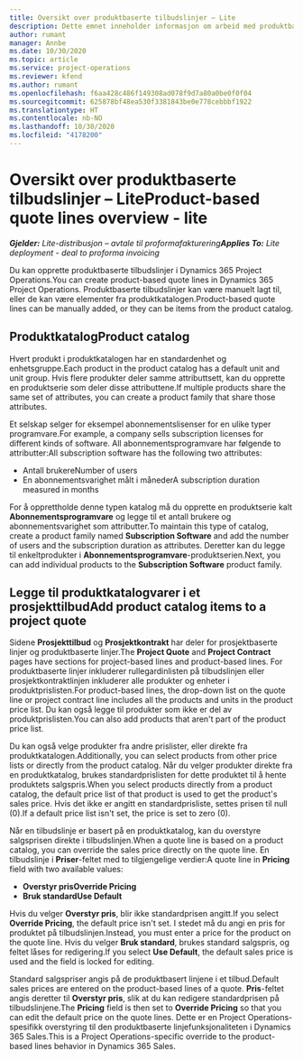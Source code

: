 ```yaml
---
title: Oversikt over produktbaserte tilbudslinjer – Lite
description: Dette emnet inneholder informasjon om arbeid med produktbaserte tilbudslinjer.
author: rumant
manager: Annbe
ms.date: 10/30/2020
ms.topic: article
ms.service: project-operations
ms.reviewer: kfend
ms.author: rumant
ms.openlocfilehash: f6aa428c486f149308ad078f9d7a80a0be0f0f04
ms.sourcegitcommit: 625878bf48ea530f3381843be0e778cebbbf1922
ms.translationtype: HT
ms.contentlocale: nb-NO
ms.lasthandoff: 10/30/2020
ms.locfileid: "4178200"
---
```

# <a name="product-based-quote-lines-overview---lite"></a><span data-ttu-id="78afd-103">Oversikt over produktbaserte tilbudslinjer – Lite</span><span class="sxs-lookup"><span data-stu-id="78afd-103">Product-based quote lines overview - lite</span></span>

<span data-ttu-id="78afd-104">_**Gjelder:** Lite-distribusjon – avtale til proformafakturering_</span><span class="sxs-lookup"><span data-stu-id="78afd-104">_**Applies To:** Lite deployment - deal to proforma invoicing_</span></span>

<span data-ttu-id="78afd-105">Du kan opprette produktbaserte tilbudslinjer i Dynamics 365 Project Operations.</span><span class="sxs-lookup"><span data-stu-id="78afd-105">You can create product-based quote lines in Dynamics 365 Project Operations.</span></span> <span data-ttu-id="78afd-106">Produktbaserte tilbudslinjer kan være manuelt lagt til, eller de kan være elementer fra produktkatalogen.</span><span class="sxs-lookup"><span data-stu-id="78afd-106">Product-based quote lines can be manually added, or they can be items from the product catalog.</span></span>

## <a name="product-catalog"></a><span data-ttu-id="78afd-107">Produktkatalog</span><span class="sxs-lookup"><span data-stu-id="78afd-107">Product catalog</span></span>

<span data-ttu-id="78afd-108">Hvert produkt i produktkatalogen har en standardenhet og enhetsgruppe.</span><span class="sxs-lookup"><span data-stu-id="78afd-108">Each product in the product catalog has a default unit and unit group.</span></span> <span data-ttu-id="78afd-109">Hvis flere produkter deler samme attributtsett, kan du opprette en produktserie som deler disse attributtene.</span><span class="sxs-lookup"><span data-stu-id="78afd-109">If multiple products share the same set of attributes, you can create a product family that share those attributes.</span></span> 

<span data-ttu-id="78afd-110">Et selskap selger for eksempel abonnementslisenser for en ulike typer programvare.</span><span class="sxs-lookup"><span data-stu-id="78afd-110">For example, a company sells subscription licenses for different kinds of software.</span></span> <span data-ttu-id="78afd-111">All abonnementsprogramvare har følgende to attributter:</span><span class="sxs-lookup"><span data-stu-id="78afd-111">All subscription software has the following two attributes:</span></span>

- <span data-ttu-id="78afd-112">Antall brukere</span><span class="sxs-lookup"><span data-stu-id="78afd-112">Number of users</span></span>
- <span data-ttu-id="78afd-113">En abonnementsvarighet målt i måneder</span><span class="sxs-lookup"><span data-stu-id="78afd-113">A subscription duration measured in months</span></span>

<span data-ttu-id="78afd-114">For å opprettholde denne typen katalog må du opprette en produktserie kalt **Abonnementsprogramvare** og legge til et antall brukere og abonnementsvarighet som attributter.</span><span class="sxs-lookup"><span data-stu-id="78afd-114">To maintain this type of catalog, create a product family named **Subscription Software** and add the number of users and the subscription duration as attributes.</span></span> <span data-ttu-id="78afd-115">Deretter kan du legge til enkeltprodukter i **Abonnementsprogramvare**-produktserien.</span><span class="sxs-lookup"><span data-stu-id="78afd-115">Next, you can add individual products to the **Subscription Software** product family.</span></span>

## <a name="add-product-catalog-items-to-a-project-quote"></a><span data-ttu-id="78afd-116">Legge til produktkatalogvarer i et prosjekttilbud</span><span class="sxs-lookup"><span data-stu-id="78afd-116">Add product catalog items to a project quote</span></span>

<span data-ttu-id="78afd-117">Sidene **Prosjekttilbud** og **Prosjektkontrakt** har deler for prosjektbaserte linjer og produktbaserte linjer.</span><span class="sxs-lookup"><span data-stu-id="78afd-117">The **Project Quote** and **Project Contract** pages have sections for project-based lines and product-based lines.</span></span> <span data-ttu-id="78afd-118">For produktbaserte linjer inkluderer rullegardinlisten på tilbudslinjen eller prosjektkontraktlinjen inkluderer alle produkter og enheter i produktprislisten.</span><span class="sxs-lookup"><span data-stu-id="78afd-118">For product-based lines, the drop-down list on the quote line or project contract line includes all the products and units in the product price list.</span></span> <span data-ttu-id="78afd-119">Du kan også legge til produkter som ikke er del av produktprislisten.</span><span class="sxs-lookup"><span data-stu-id="78afd-119">You can also add products that aren't part of the product price list.</span></span>

<span data-ttu-id="78afd-120">Du kan også velge produkter fra andre prislister, eller direkte fra produktkatalogen.</span><span class="sxs-lookup"><span data-stu-id="78afd-120">Additionally, you can select products from other price lists or directly from the product catalog.</span></span> <span data-ttu-id="78afd-121">Når du velger produkter direkte fra en produktkatalog, brukes standardprislisten for dette produktet til å hente produktets salgspris.</span><span class="sxs-lookup"><span data-stu-id="78afd-121">When you select products directly from a product catalog, the default price list of that product is used to get the product's sales price.</span></span> <span data-ttu-id="78afd-122">Hvis det ikke er angitt en standardprisliste, settes prisen til null (0).</span><span class="sxs-lookup"><span data-stu-id="78afd-122">If a default price list isn't set, the price is set to zero (0).</span></span>

<span data-ttu-id="78afd-123">Når en tilbudslinje er basert på en produktkatalog, kan du overstyre salgsprisen direkte i tilbudslinjen.</span><span class="sxs-lookup"><span data-stu-id="78afd-123">When a quote line is based on a product catalog, you can override the sales price directly on the quote line.</span></span> <span data-ttu-id="78afd-124">En tilbudslinje i **Priser**-feltet med to tilgjengelige verdier:</span><span class="sxs-lookup"><span data-stu-id="78afd-124">A quote line in **Pricing** field with two available values:</span></span>

- <span data-ttu-id="78afd-125">**Overstyr pris**</span><span class="sxs-lookup"><span data-stu-id="78afd-125">**Override Pricing**</span></span>
- <span data-ttu-id="78afd-126">**Bruk standard**</span><span class="sxs-lookup"><span data-stu-id="78afd-126">**Use Default**</span></span>

<span data-ttu-id="78afd-127">Hvis du velger **Overstyr pris**, blir ikke standardprisen angitt.</span><span class="sxs-lookup"><span data-stu-id="78afd-127">If you select **Override Pricing**, the default price isn't set.</span></span> <span data-ttu-id="78afd-128">I stedet må du angi en pris for produktet på tilbudslinjen.</span><span class="sxs-lookup"><span data-stu-id="78afd-128">Instead, you must enter a price for the product on the quote line.</span></span> <span data-ttu-id="78afd-129">Hvis du velger **Bruk standard**, brukes standard salgspris, og feltet låses for redigering.</span><span class="sxs-lookup"><span data-stu-id="78afd-129">If you select **Use Default**, the default sales price is used and the field is locked for editing.</span></span>

<span data-ttu-id="78afd-130">Standard salgspriser angis på de produktbasert linjene i et tilbud.</span><span class="sxs-lookup"><span data-stu-id="78afd-130">Default sales prices are entered on the product-based lines of a quote.</span></span> <span data-ttu-id="78afd-131">**Pris**-feltet angis deretter til **Overstyr pris**, slik at du kan redigere standardprisen på tilbudslinjene.</span><span class="sxs-lookup"><span data-stu-id="78afd-131">The **Pricing** field is then set to **Override Pricing** so that you can edit the default price on the quote lines.</span></span> <span data-ttu-id="78afd-132">Dette er en Project Operations-spesifikk overstyring til den produktbaserte linjefunksjonaliteten i Dynamics 365 Sales.</span><span class="sxs-lookup"><span data-stu-id="78afd-132">This is a Project Operations-specific override to the product-based lines behavior in Dynamics 365 Sales.</span></span>
